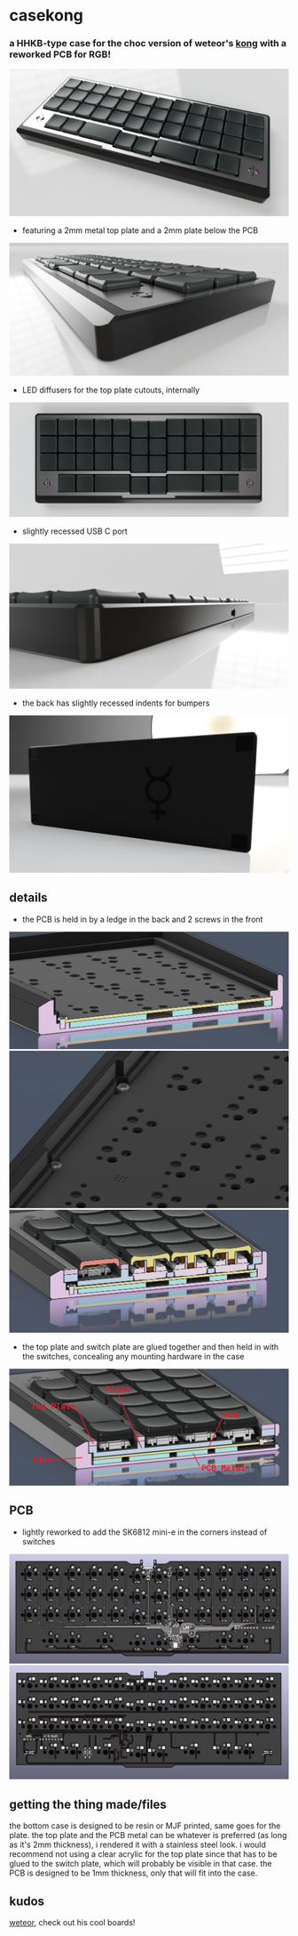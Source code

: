 # casekong
### a HHKB-type case for the choc version of weteor's [kong](https://github.com/weteor/Kong) with a reworked PCB for RGB!

![front](https://github.com/freya-irl/casekong/blob/main/pictures/front.PNG)

- featuring a 2mm metal top plate and a 2mm plate below the PCB

![lip](https://github.com/freya-irl/casekong/blob/main/pictures/lip.PNG)

- LED diffusers for the top plate cutouts, internally

![top](https://github.com/freya-irl/casekong/blob/main/pictures/top.PNG)

- slightly recessed USB C port

![port](https://github.com/freya-irl/casekong/blob/main/pictures/port.PNG)

- the back has slightly recessed indents for bumpers

![back](https://github.com/freya-irl/casekong/blob/main/pictures/back.png)

## details

- the PCB is held in by a ledge in the back and 2 screws in the front

![ledge](https://github.com/freya-irl/casekong/blob/main/pictures/screwledge.PNG)
![screws](https://github.com/freya-irl/casekong/blob/main/pictures/screwhold.PNG)
![screws](https://github.com/freya-irl/casekong/blob/main/pictures/cutscrew.PNG)

- the top plate and switch plate are glued together and then held in with the switches, concealing any mounting hardware in the case

![cutlegends](https://github.com/freya-irl/casekong/blob/main/pictures/cutlegends.png)

## PCB

- lightly reworked to add the SK6812 mini-e in the corners instead of switches

![front](https://github.com/freya-irl/casekong/blob/main/pictures/PCB%20front.png)
![back](https://github.com/freya-irl/casekong/blob/main/pictures/PCB%20back.png)

## getting the thing made/files

the bottom case is designed to be resin or MJF printed, same goes for the plate.
the top plate and the PCB metal can be whatever is preferred (as long as it's 2mm thickness), i rendered it with a stainless steel look.
i would recommend not using a clear acrylic for the top plate since that has to be glued to the switch plate, which will probably be visible in that case.
the PCB is designed to be 1mm thickness, only that will fit into the case.

## kudos

[weteor](https://github.com/weteor), check out his cool boards!
